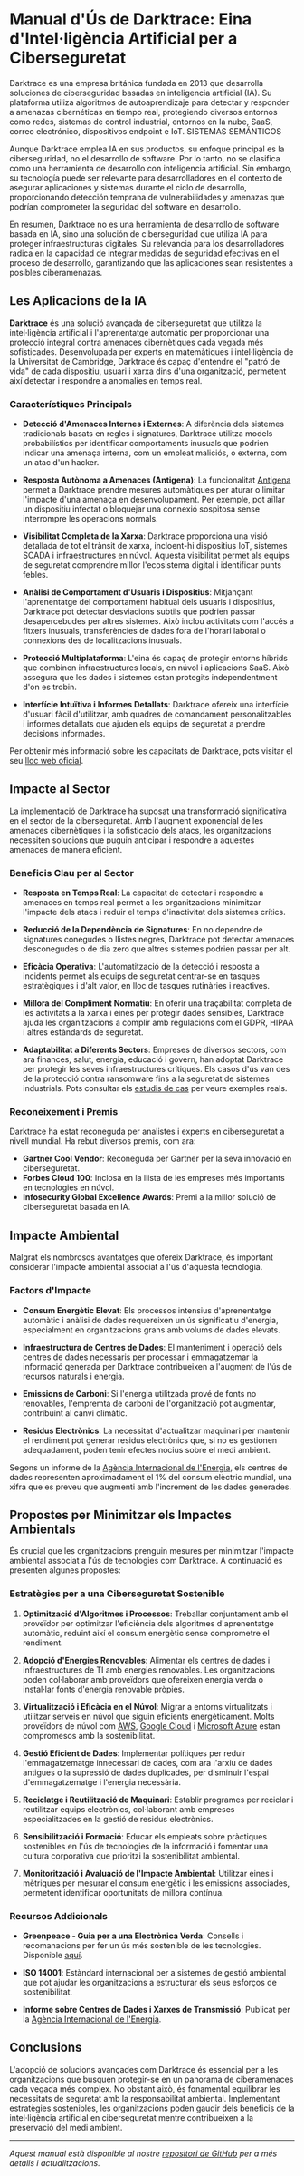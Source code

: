 # **Manual d'Ús de Darktrace: Eina d'Intel·ligència Artificial per a Ciberseguretat**

Darktrace es una empresa británica fundada en 2013 que desarrolla soluciones de ciberseguridad basadas en inteligencia artificial (IA). Su plataforma utiliza algoritmos de autoaprendizaje para detectar y responder a amenazas cibernéticas en tiempo real, protegiendo diversos entornos como redes, sistemas de control industrial, entornos en la nube, SaaS, correo electrónico, dispositivos endpoint e IoT. 
SISTEMAS SEMÁNTICOS

Aunque Darktrace emplea IA en sus productos, su enfoque principal es la ciberseguridad, no el desarrollo de software. Por lo tanto, no se clasifica como una herramienta de desarrollo con inteligencia artificial. Sin embargo, su tecnología puede ser relevante para desarrolladores en el contexto de asegurar aplicaciones y sistemas durante el ciclo de desarrollo, proporcionando detección temprana de vulnerabilidades y amenazas que podrían comprometer la seguridad del software en desarrollo.

En resumen, Darktrace no es una herramienta de desarrollo de software basada en IA, sino una solución de ciberseguridad que utiliza IA para proteger infraestructuras digitales. Su relevancia para los desarrolladores radica en la capacidad de integrar medidas de seguridad efectivas en el proceso de desarrollo, garantizando que las aplicaciones sean resistentes a posibles ciberamenazas.

## **Les Aplicacions de la IA**

**Darktrace** és una solució avançada de ciberseguretat que utilitza la intel·ligència artificial i l'aprenentatge automàtic per proporcionar una protecció integral contra amenaces cibernètiques cada vegada més sofisticades. Desenvolupada per experts en matemàtiques i intel·ligència de la Universitat de Cambridge, Darktrace és capaç d'entendre el "patró de vida" de cada dispositiu, usuari i xarxa dins d'una organització, permetent així detectar i respondre a anomalies en temps real.

### **Característiques Principals**

- **Detecció d'Amenaces Internes i Externes**: A diferència dels sistemes tradicionals basats en regles i signatures, Darktrace utilitza models probabilístics per identificar comportaments inusuals que podrien indicar una amenaça interna, com un empleat maliciós, o externa, com un atac d'un hacker.

- **Resposta Autònoma a Amenaces (Antigena)**: La funcionalitat [Antigena](https://www.darktrace.com/es/antigena) permet a Darktrace prendre mesures automàtiques per aturar o limitar l'impacte d'una amenaça en desenvolupament. Per exemple, pot aïllar un dispositiu infectat o bloquejar una connexió sospitosa sense interrompre les operacions normals.

- **Visibilitat Completa de la Xarxa**: Darktrace proporciona una visió detallada de tot el trànsit de xarxa, incloent-hi dispositius IoT, sistemes SCADA i infraestructures en núvol. Aquesta visibilitat permet als equips de seguretat comprendre millor l'ecosistema digital i identificar punts febles.

- **Anàlisi de Comportament d'Usuaris i Dispositius**: Mitjançant l'aprenentatge del comportament habitual dels usuaris i dispositius, Darktrace pot detectar desviacions subtils que podrien passar desapercebudes per altres sistemes. Això inclou activitats com l'accés a fitxers inusuals, transferències de dades fora de l'horari laboral o connexions des de localitzacions inusuals.

- **Protecció Multiplataforma**: L'eina és capaç de protegir entorns híbrids que combinen infraestructures locals, en núvol i aplicacions SaaS. Això assegura que les dades i sistemes estan protegits independentment d'on es trobin.

- **Interfície Intuïtiva i Informes Detallats**: Darktrace ofereix una interfície d'usuari fàcil d'utilitzar, amb quadres de comandament personalitzables i informes detallats que ajuden els equips de seguretat a prendre decisions informades.

Per obtenir més informació sobre les capacitats de Darktrace, pots visitar el seu [lloc web oficial](https://www.darktrace.com/es/).




## Impacte al Sector

La implementació de Darktrace ha suposat una transformació significativa en el sector de la ciberseguretat. Amb l'augment exponencial de les amenaces cibernètiques i la sofisticació dels atacs, les organitzacions necessiten solucions que puguin anticipar i respondre a aquestes amenaces de manera eficient.

### Beneficis Clau per al Sector

- **Resposta en Temps Real**: La capacitat de detectar i respondre a amenaces en temps real permet a les organitzacions minimitzar l'impacte dels atacs i reduir el temps d'inactivitat dels sistemes crítics.

- **Reducció de la Dependència de Signatures**: En no dependre de signatures conegudes o llistes negres, Darktrace pot detectar amenaces desconegudes o de dia zero que altres sistemes podrien passar per alt.

- **Eficàcia Operativa**: L'automatització de la detecció i resposta a incidents permet als equips de seguretat centrar-se en tasques estratègiques i d'alt valor, en lloc de tasques rutinàries i reactives.

- **Millora del Compliment Normatiu**: En oferir una traçabilitat completa de les activitats a la xarxa i eines per protegir dades sensibles, Darktrace ajuda les organitzacions a complir amb regulacions com el GDPR, HIPAA i altres estàndards de seguretat.

- **Adaptabilitat a Diferents Sectors**: Empreses de diversos sectors, com ara finances, salut, energia, educació i govern, han adoptat Darktrace per protegir les seves infraestructures crítiques. Els casos d'ús van des de la protecció contra ransomware fins a la seguretat de sistemes industrials. Pots consultar els [estudis de cas](https://www.darktrace.com/es/case-studies) per veure exemples reals.

### Reconeixement i Premis

Darktrace ha estat reconeguda per analistes i experts en ciberseguretat a nivell mundial. Ha rebut diversos premis, com ara:

- **Gartner Cool Vendor**: Reconeguda per Gartner per la seva innovació en ciberseguretat.
- **Forbes Cloud 100**: Inclosa en la llista de les empreses més importants en tecnologies en núvol.
- **Infosecurity Global Excellence Awards**: Premi a la millor solució de ciberseguretat basada en IA.




## Impacte Ambiental

Malgrat els nombrosos avantatges que ofereix Darktrace, és important considerar l'impacte ambiental associat a l'ús d'aquesta tecnologia.

### Factors d'Impacte

- **Consum Energètic Elevat**: Els processos intensius d'aprenentatge automàtic i anàlisi de dades requereixen un ús significatiu d'energia, especialment en organitzacions grans amb volums de dades elevats.

- **Infraestructura de Centres de Dades**: El manteniment i operació dels centres de dades necessaris per processar i emmagatzemar la informació generada per Darktrace contribueixen a l'augment de l'ús de recursos naturals i energia.

- **Emissions de Carboni**: Si l'energia utilitzada prové de fonts no renovables, l'empremta de carboni de l'organització pot augmentar, contribuint al canvi climàtic.

- **Residus Electrònics**: La necessitat d'actualitzar maquinari per mantenir el rendiment pot generar residus electrònics que, si no es gestionen adequadament, poden tenir efectes nocius sobre el medi ambient.

Segons un informe de la [Agència Internacional de l'Energia](https://www.iea.org/reports/data-centres-and-data-transmission-networks), els centres de dades representen aproximadament el 1% del consum elèctric mundial, una xifra que es preveu que augmenti amb l'increment de les dades generades.

## Propostes per Minimitzar els Impactes Ambientals

És crucial que les organitzacions prenguin mesures per minimitzar l'impacte ambiental associat a l'ús de tecnologies com Darktrace. A continuació es presenten algunes propostes:

### Estratègies per a una Ciberseguretat Sostenible

1. **Optimització d'Algoritmes i Processos**: Treballar conjuntament amb el proveïdor per optimitzar l'eficiència dels algoritmes d'aprenentatge automàtic, reduint així el consum energètic sense comprometre el rendiment.

2. **Adopció d'Energies Renovables**: Alimentar els centres de dades i infraestructures de TI amb energies renovables. Les organitzacions poden col·laborar amb proveïdors que ofereixen energia verda o instal·lar fonts d'energia renovable pròpies.

3. **Virtualització i Eficàcia en el Núvol**: Migrar a entorns virtualitzats i utilitzar serveis en núvol que siguin eficients energèticament. Molts proveïdors de núvol com [AWS](https://aws.amazon.com/es/about-aws/sustainability/), [Google Cloud](https://cloud.google.com/sustainability) i [Microsoft Azure](https://azure.microsoft.com/es-es/global-infrastructure/sustainability/) estan compromesos amb la sostenibilitat.

4. **Gestió Eficient de Dades**: Implementar polítiques per reduir l'emmagatzematge innecessari de dades, com ara l'arxiu de dades antigues o la supressió de dades duplicades, per disminuir l'espai d'emmagatzematge i l'energia necessària.

5. **Reciclatge i Reutilització de Maquinari**: Establir programes per reciclar i reutilitzar equips electrònics, col·laborant amb empreses especialitzades en la gestió de residus electrònics.

6. **Sensibilització i Formació**: Educar els empleats sobre pràctiques sostenibles en l'ús de tecnologies de la informació i fomentar una cultura corporativa que prioritzi la sostenibilitat ambiental.

7. **Monitorització i Avaluació de l'Impacte Ambiental**: Utilitzar eines i mètriques per mesurar el consum energètic i les emissions associades, permetent identificar oportunitats de millora contínua.

### Recursos Addicionals

- **Greenpeace - Guia per a una Electrònica Verda**: Consells i recomanacions per fer un ús més sostenible de les tecnologies. Disponible [aquí](https://www.greenpeace.org/international/story/29354/guide-green-electronics/).

- **ISO 14001**: Estàndard internacional per a sistemes de gestió ambiental que pot ajudar les organitzacions a estructurar els seus esforços de sostenibilitat.

- **Informe sobre Centres de Dades i Xarxes de Transmissió**: Publicat per la [Agència Internacional de l'Energia](https://www.iea.org/reports/data-centres-and-data-transmission-networks).





## Conclusions

L'adopció de solucions avançades com Darktrace és essencial per a les organitzacions que busquen protegir-se en un panorama de ciberamenaces cada vegada més complex. No obstant això, és fonamental equilibrar les necessitats de seguretat amb la responsabilitat ambiental. Implementant estratègies sostenibles, les organitzacions poden gaudir dels beneficis de la intel·ligència artificial en ciberseguretat mentre contribueixen a la preservació del medi ambient.

---

*Aquest manual està disponible al nostre [repositori de GitHub](https://github.com/nomdelusuari/nomdelrepositori) per a més detalls i actualitzacions.*
